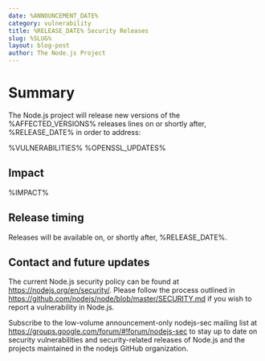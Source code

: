 ```yaml
---
date: %ANNOUNCEMENT_DATE%
category: vulnerability
title: %RELEASE_DATE% Security Releases
slug: %SLUG%
layout: blog-post
author: The Node.js Project
---
```


# Summary

The Node.js project will release new versions of the %AFFECTED_VERSIONS%
releases lines on or shortly after, %RELEASE_DATE% in order to address:

%VULNERABILITIES%
%OPENSSL_UPDATES%
## Impact

%IMPACT%

## Release timing

Releases will be available on, or shortly after, %RELEASE_DATE%.

## Contact and future updates

The current Node.js security policy can be found at <https://nodejs.org/en/security/>.
Please follow the process outlined in <https://github.com/nodejs/node/blob/master/SECURITY.md> if you wish to report a vulnerability in Node.js.

Subscribe to the low-volume announcement-only nodejs-sec mailing list at <https://groups.google.com/forum/#!forum/nodejs-sec> to stay up to date on security vulnerabilities and security-related releases of Node.js and the projects maintained in the nodejs GitHub organization.
